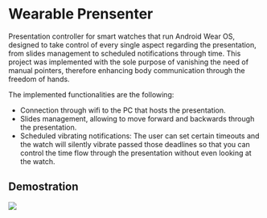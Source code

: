 # Wearable Prensenter
Presentation controller for smart watches that run Android Wear OS, designed to take control of every single aspect regarding the presentation, from slides management to scheduled notifications through time. This project was implemented with the sole purpose of vanishing the need of manual pointers, therefore enhancing body communication through the freedom of hands.

The implemented functionalities are the following:
* Connection through wifi to the PC that hosts the presentation.
* Slides management, allowing to move forward and backwards through the presentation.
* Scheduled vibrating notifications: The user can set certain timeouts and the watch will silently vibrate passed those deadlines so that you can control the time flow through the presentation without even looking at the watch.

## Demostration
![](http://faridarbai.ddns.net/wearable_presenter_images/presentation.gif)
